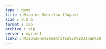 ```yaml
---
type : game
title : Mizu no Senritsu (Japan)
size : 3.0 G
format : iso
archive : zip
server : myrient
link2 : Mizu%20no%20Senritsu%20%28Japan%29
---
```

